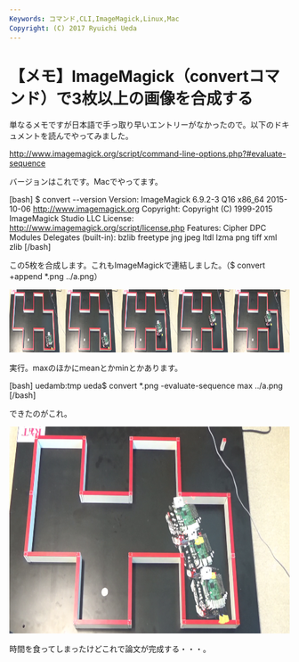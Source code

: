 ```yaml
---
Keywords: コマンド,CLI,ImageMagick,Linux,Mac
Copyright: (C) 2017 Ryuichi Ueda
---
```


# 【メモ】ImageMagick（convertコマンド）で3枚以上の画像を合成する
単なるメモですが日本語で手っ取り早いエントリーがなかったので。以下のドキュメントを読んでやってみました。

<a href="http://www.imagemagick.org/script/command-line-options.php?#evaluate-sequence" target="_blank">http://www.imagemagick.org/script/command-line-options.php?#evaluate-sequence</a>

バージョンはこれです。Macでやってます。

[bash]
$ convert --version
Version: ImageMagick 6.9.2-3 Q16 x86_64 2015-10-06 http://www.imagemagick.org
Copyright: Copyright (C) 1999-2015 ImageMagick Studio LLC
License: http://www.imagemagick.org/script/license.php
Features: Cipher DPC Modules 
Delegates (built-in): bzlib freetype jng jpeg ltdl lzma png tiff xml zlib
[/bash]

この5枚を合成します。これもImageMagickで連結しました。（$ convert +append *.png ../a.png）

<a href="b.png" rel="attachment wp-att-7465"><img src="b.png" alt="b" width="1000" height="113" class="aligncenter size-full wp-image-7465" /></a>

実行。maxのほかにmeanとかminとかあります。

[bash]
uedamb:tmp ueda$ convert *.png -evaluate-sequence max ../a.png
[/bash]

できたのがこれ。

<a href="a.png" rel="attachment wp-att-7457"><img src="a-1024x576.png" alt="a" width="660" height="371" class="aligncenter size-large wp-image-7457" /></a>


時間を食ってしまったけどこれで論文が完成する・・・。

